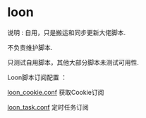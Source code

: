# loon
说明 :
自用，只是搬运和同步更新大佬脚本.

不负责维护脚本.

只测试自用脚本，其他大部分脚本未测试可用性.

Loon脚本订阅配置 ：

[loon_cookie.conf](https://github.com/s411905117/loon/edit/main/loon_cookie.conf) 获取Cookie订阅

[loon_task.conf](https://github.com/s411905117/loon/blob/main/loon_task.conf) 定时任务订阅 
